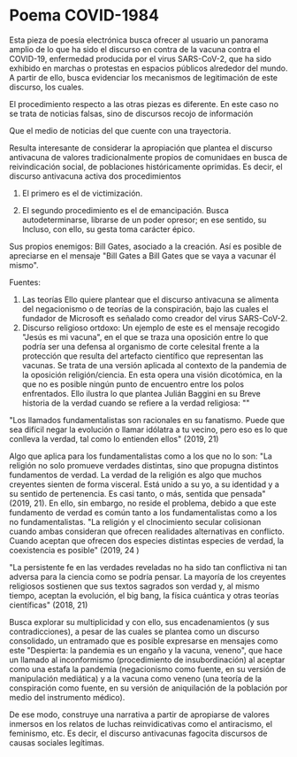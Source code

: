 # Poema COVID-1984

Esta pieza de poesía electrónica busca ofrecer al usuario un panorama amplio de lo que ha sido el discurso en contra de la vacuna contra el COVID-19, enfermedad producida por el virus SARS-CoV-2, que ha sido exhibido en marchas o protestas en espacios públicos alrededor del mundo. A partir de ello, busca evidenciar los mecanismos de legitimación de este discurso, los cuales.

El procedimiento respecto a las otras piezas es diferente. En este caso no se trata de noticias falsas, sino de discursos recojo de información 

Que el medio de noticias del que cuente con una trayectoria. 

Resulta interesante de considerar la apropiación que plantea el discurso antivacuna de valores tradicionalmente propios de comunidaes en busca de reivindicación social, de poblaciones históricamente oprimidas.
Es decir, el discurso antivacuna activa dos procedimientos

1. El primero es el de victimización. 

2. El segundo procedimiento es el de emancipación. Busca autodeterminarse, librarse de un poder opresor; en ese sentido, su 
Incluso, con ello, su gesta toma carácter épico. 

Sus propios enemigos: Bill Gates, asociado a la creación. Así es posible de apreciarse en el mensaje "Bill Gates a Bill Gates que se vaya a vacunar él mismo".

Fuentes: 

1. Las teorías Ello quiere plantear que el discurso antivacuna se alimenta del negacionismo o de teorías de la conspiración, bajo las cuales el fundador de Microsoft es señalado como creador del virus SARS-CoV-2. 
2. Discurso religioso ortdoxo: Un ejemplo de este es el mensaje recogido "Jesús es mi vacuna", en el que se traza una oposición entre lo que podría ser una defensa al organismo de corte celesital frente a la protección que resulta del artefacto científico que representan las vacunas. Se trata de una versión aplicada al contexto de la pandemia de la oposición religión/ciencia. En esta opera una visión dicotómica, en la que no es posible ningún punto de encuentro entre los polos enfrentados. Ello ilustra lo que plantea Julián Baggini en su Breve historia de la verdad cuando se refiere a la verdad religiosa: ""

"Los llamados fundamentalistas son racionales en su fanatismo. Puede que sea difícil negar la evolución o llamar idólatra a tu vecino, pero eso es lo que conlleva la verdad, tal como lo entienden ellos" (2019, 21)

Algo que aplica para los fundamentalistas como a los que no lo son: "La religión no solo promueve verdades distintas, sino que propugna distintos fundamentos de verdad. La verdad de la religión es algo que muchos creyentes sienten de forma visceral. Está unido a su yo, a su identidad y a su sentido de pertenencia. Es casi tanto, o más, sentida que pensada" (2019, 21). En ello, sin embargo, no reside el problema, debido a que este fundamento de verdad es común tanto a los fundamentalistas como a los no fundamentalistas. 
"La religión y el clnocimiento secular colisionan cuando ambas consideran que ofrecen realidades alternativas en conflicto. Cuando aceptan que ofrecen dos especies distintas especies de verdad, la coexistencia es posible" (2019, 24 )

"La persistente fe en las verdades reveladas no ha sido tan conflictiva ni tan adversa para la ciencia como se podría pensar. La mayoría de los creyentes religiosos sostienen que sus textos sagrados son verdad y, al mismo tiempo, aceptan la evolución, el big bang, la física cuántica y otras teorías científicas" (2018, 21)

Busca explorar su multiplicidad y con ello, sus encadenamientos (y sus contradicciones), a pesar de las cuales se plantea como un discurso consolidado, un entramado que es posible expresarse en mensajes como este "Despierta: la pandemia es un engaño y la vacuna, veneno", que hace un llamado al inconformismo (procedimiento de insubordinación) al aceptar como una estafa la pandemia (negacionismo como fuente, en su versión de manipulación mediática) y a la vacuna como veneno (una teoría de la conspiración como fuente, en su versión de aniquilación de la población por medio del instrumento médico).

De ese modo, construye una narrativa a partir de apropiarse de valores inmersos en los relatos de luchas reinvidicativas como el antiracismo, el feminismo, etc. Es decir, el discurso antivacunas fagocita discursos de causas sociales legítimas.  
